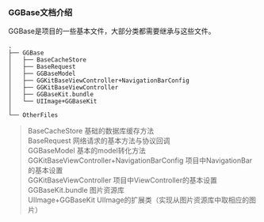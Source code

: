 ### GGBase文档介绍

GGBase是项目的一些基本文件，大部分类都需要继承与这些文件。
```
.
├── GGBase
│   ├── BaseCacheStore
│   ├── BaseRequest 
│   ├── GGBaseModel 
│   ├── GGKitBaseViewController+NavigationBarConfig
│   ├── GGKitBaseViewController
│   ├── GGBaseKit.bundle
│   └── UIImage+GGBaseKit
│             
└── OtherFiles

```

>BaseCacheStore 基础的数据库缓存方法  
>BaseRequest 网络请求的基本方法与协议回调  
>GGBaseModel 基本的model转化方法  
>GGKitBaseViewController+NavigationBarConfig 项目中NavigationBar的基本设置  
>GGKitBaseViewController 项目中ViewController的基本设置  
>GGBaseKit.bundle 图片资源库  
>UIImage+GGBaseKit UIImage的扩展类（实现从图片资源库中取相应的图片）


